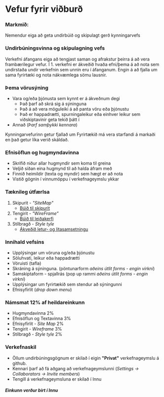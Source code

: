 # Vefur fyrir viðburð

### Markmið:

Nemendur eiga að geta undirbúið og skipulagt gerð kynningarvefs

### Undirbúningsvinna og skipulagning vefs

Verkefni áfangans eiga að tengjast saman og afrakstur þeirra á að vera frambærilegur vefur. Í 1. verkefni er ákveðið hvaða efni/þema á að nota sem undirstaða undir verkefnin sem unnin eru í áfanganum. Engin á að fjalla um sama fyrirtæki og nota nákvæmlega sömu lausnir.

### Þema vörusýning 

* Vara og/eða þjónusta sem kynnt er á ákveðnum degi 
  * Það þarf að skrá sig á sýninguna
  * Það á að vera möguleiki á að panta vöru eða þjónustu
  * Það er happadrætti, spurningaleikur eða einhver leikur sem viðskiptavinir geta tekið þátt í
* Annað (_Þarf samþykki kennara_) 

 

Kynningarvefurinn getur fjallað um 
Fyrirtækið má vera starfandi á markaði en það getur líka verið skáldað.

### Efnisöflun og hugmyndavinna

* Skrifið niður allar hugmyndir sem koma til greina
* Veljið síðan eina hugmynd til að halda áfram með 
* Finnið heimildir (texta og myndir) sem hægt er að nota
* Vistið gögnin í vinnumöppu í verkefnageymslu ykkar

### Tæknileg útfærlsa

1. Skipurit - _"SiteMap"_
   * [Búið til skipurit](Námsefni-1/Sitemap.md)
1. Tengirit - _"WireFrame"_
   * [Búið til leiðakerfi](Námsefni-1/wireframe/README.md)
1. Stílbragð - _Style tyle_
   * [Ákveðið letur- og litasamsetningu](Námsefni-1/style-tyle/README.md)

### Innihald vefsins

* Upplýsingar um vöruna og/eða þjónustu
* Söluhvati, leikur eða happadrætti
* Vöruisti (tafla) 
* Skráning á sýninguna. (pöntunarform _aðeins útlit forms - engin virkni_)
* Samskiptaform - spjallrás (pop up rammi _aðeins útlit forms - engin virkni_)
* Upplýsingar um fyrirtækið sem stendur að sýningunni
* Efnisyfirlit (_drop down menu_)


### Námsmat 12% af heildareinkunn

* Hugmyndavinna 2%
* Efnisöflun og Textavinna 3%
* Efnisyfirlit - _Site Map_ 2%
* Tengirit - _Wireframe_     3%
* Stílbragð - _Style tyle_  2%

### Verkefnaskil

- Öllum undirbúningsgögnum er skilað í eigin **"Privat"** verkefnageymslu á github. 
- Kennari þarf að fá aðgang að verkefnageymslunni (_Settings -> Collaborators -> Invite members_)
- Tengill á verkefnageymsluna er skilað í Innu

#### _Einkunn verður birt í Innu_
